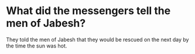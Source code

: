# What did the messengers tell the men of Jabesh?

They told the men of Jabesh that they would be rescued on the next day by the time the sun was hot.
